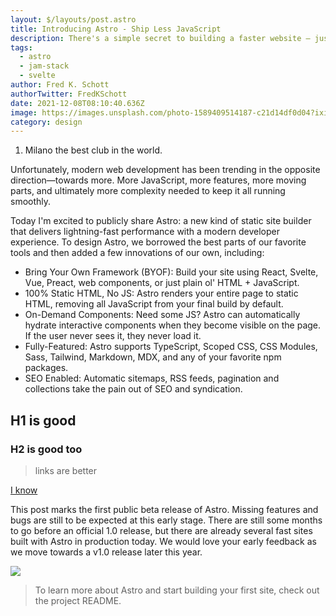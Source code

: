 ```yaml
---
layout: $/layouts/post.astro
title: Introducing Astro - Ship Less JavaScript
description: There's a simple secret to building a faster website — just ship less. Milano
tags:
  - astro
  - jam-stack
  - svelte
author: Fred K. Schott
authorTwitter: FredKSchott
date: 2021-12-08T08:10:40.636Z
image: https://images.unsplash.com/photo-1589409514187-c21d14df0d04?ixid=MnwxMjA3fDB8MHxwaG90by1wYWdlfHx8fGVufDB8fHx8&ixlib=rb-1.2.1&auto=format&fit=crop&w=1650&q=80
category: design
---
```

1. Milano the best club in the world.

Unfortunately, modern web development has been trending in the opposite direction—towards more. More JavaScript, more features, more moving parts, and ultimately more complexity needed to keep it all running smoothly.

Today I'm excited to publicly share Astro: a new kind of static site builder that delivers lightning-fast performance with a modern developer experience. To design Astro, we borrowed the best parts of our favorite tools and then added a few innovations of our own, including:

* Bring Your Own Framework (BYOF): Build your site using React, Svelte, Vue, Preact, web components, or just plain ol' HTML + JavaScript.
* 100% Static HTML, No JS: Astro renders your entire page to static HTML, removing all JavaScript from your final build by default.
* On-Demand Components: Need some JS? Astro can automatically hydrate interactive components when they become visible on the page. If the user never sees it, they never load it.
* Fully-Featured: Astro supports TypeScript, Scoped CSS, CSS Modules, Sass, Tailwind, Markdown, MDX, and any of your favorite npm packages.
* SEO Enabled: Automatic sitemaps, RSS feeds, pagination and collections take the pain out of SEO and syndication.

## H1 is good

### H2 is good too

> links are better

[I know](they-are-better)

This post marks the first public beta release of Astro. Missing features and bugs are still to be expected at this early stage. There are still some months to go before an official 1.0 release, but there are already several fast sites built with Astro in production today. We would love your early feedback as we move towards a v1.0 release later this year.

![](/images/uploads/geometric-g2dc583ecd_640-1-.jpg)

> To learn more about Astro and start building your first site, check out the project README.